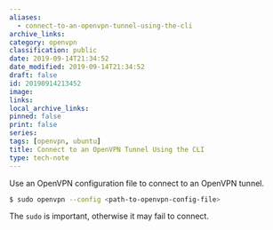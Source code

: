 ```yaml
---
aliases:
  - connect-to-an-openvpn-tunnel-using-the-cli
archive_links: 
category: openvpn
classification: public
date: 2019-09-14T21:34:52
date_modified: 2019-09-14T21:34:52
draft: false
id: 20190914213452
image: 
links: 
local_archive_links: 
pinned: false
print: false
series: 
tags: [openvpn, ubuntu]
title: Connect to an OpenVPN Tunnel Using the CLI
type: tech-note
---
```


Use an OpenVPN configuration file to connect to an OpenVPN tunnel.

``` sh
$ sudo openvpn --config <path-to-openvpn-config-file>
```

The `sudo` is important, otherwise it may fail to connect.